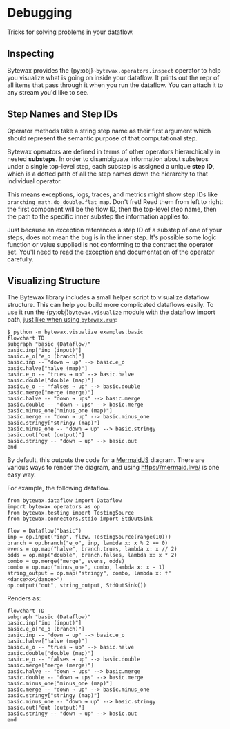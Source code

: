 # Debugging

Tricks for solving problems in your dataflow.

## Inspecting

Bytewax provides the {py:obj}`~bytewax.operators.inspect` operator to
help you visualize what is going on inside your dataflow. It prints
out the repr of all items that pass through it when you run the
dataflow. You can attach it to any stream you'd like to see.

## Step Names and Step IDs

Operator methods take a string step name as their first argument which
should represent the semantic purpose of that computational step.

Bytewax operators are defined in terms of other operators
hierarchically in nested **substeps**. In order to disambiguate
information about substeps under a single top-level step, each substep
is assigned a unique **step ID**, which is a dotted path of all the
step names down the hierarchy to that individual operator.

This means exceptions, logs, traces, and metrics might show step IDs
like `branching_math.do_double.flat_map`. Don't fret! Read them from
left to right: the first component will be the flow ID, then the
top-level step name, then the path to the specific inner substep the
information applies to.

Just because an exception references a step ID of a substep of one of
your steps, does not mean the bug is in the inner step. It's possible
some logic function or value supplied is not conforming to the
contract the operator set. You'll need to read the exception and
documentation of the operator carefully.

## Visualizing Structure

The Bytewax library includes a small helper script to visualize
dataflow structure. This can help you build more complicated dataflows
easily. To use it run the {py:obj}`bytewax.visualize` module with the
dataflow import path, [just like when using
`bytewax.run`](#xref-flow-arg):

```console
$ python -m bytewax.visualize examples.basic
flowchart TD
subgraph "basic (Dataflow)"
basic.inp["inp (input)"]
basic.e_o["e_o (branch)"]
basic.inp -- "down → up" --> basic.e_o
basic.halve["halve (map)"]
basic.e_o -- "trues → up" --> basic.halve
basic.double["double (map)"]
basic.e_o -- "falses → up" --> basic.double
basic.merge["merge (merge)"]
basic.halve -- "down → ups" --> basic.merge
basic.double -- "down → ups" --> basic.merge
basic.minus_one["minus_one (map)"]
basic.merge -- "down → up" --> basic.minus_one
basic.stringy["stringy (map)"]
basic.minus_one -- "down → up" --> basic.stringy
basic.out["out (output)"]
basic.stringy -- "down → up" --> basic.out
end
```

By default, this outputs the code for a
[MermaidJS](https://mermaid.js.org/) diagram. There are various ways
to render the diagram, and using <https://mermaid.live/> is one easy
way.

For example, the following dataflow.

```{testcode}
from bytewax.dataflow import Dataflow
import bytewax.operators as op
from bytewax.testing import TestingSource
from bytewax.connectors.stdio import StdOutSink

flow = Dataflow("basic")
inp = op.input("inp", flow, TestingSource(range(10)))
branch = op.branch("e_o", inp, lambda x: x % 2 == 0)
evens = op.map("halve", branch.trues, lambda x: x // 2)
odds = op.map("double", branch.falses, lambda x: x * 2)
combo = op.merge("merge", evens, odds)
combo = op.map("minus_one", combo, lambda x: x - 1)
string_output = op.map("stringy", combo, lambda x: f"<dance>x</dance>")
op.output("out", string_output, StdOutSink())
```

Renders as:

```mermaid
flowchart TD
subgraph "basic (Dataflow)"
basic.inp["inp (input)"]
basic.e_o["e_o (branch)"]
basic.inp -- "down → up" --> basic.e_o
basic.halve["halve (map)"]
basic.e_o -- "trues → up" --> basic.halve
basic.double["double (map)"]
basic.e_o -- "falses → up" --> basic.double
basic.merge["merge (merge)"]
basic.halve -- "down → ups" --> basic.merge
basic.double -- "down → ups" --> basic.merge
basic.minus_one["minus_one (map)"]
basic.merge -- "down → up" --> basic.minus_one
basic.stringy["stringy (map)"]
basic.minus_one -- "down → up" --> basic.stringy
basic.out["out (output)"]
basic.stringy -- "down → up" --> basic.out
end
```
